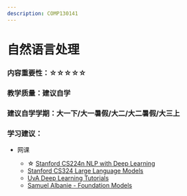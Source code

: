 ```yaml
---
description: COMP130141
---
```


# 自然语言处理

### 内容重要性：☆☆☆☆☆

### 教学质量：建议自学

### 建议自学学期：大一下/大一暑假/大二/大二暑假/大三上

### 学习建议：

*   网课

    * ☆ [Stanford CS224n NLP with Deep Learning](https://csdiy.wiki/%E6%B7%B1%E5%BA%A6%E5%AD%A6%E4%B9%A0/CS224n/#\_1)
    * [Stanford CS324 Large Language Models](https://stanford-cs324.github.io/winter2022/)
    * [UvA Deep Learning Tutorials](https://uvadlc-notebooks.readthedocs.io/en/latest/index.html)
    * [Samuel Albanie - Foundation Models](https://samuelalbanie.com/teaching/2022-foundation-models)



